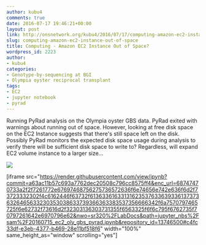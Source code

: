 ```yaml
---
author: kubu4
comments: true
date: 2016-07-17 19:46:21+00:00
layout: post
link: http://onsnetwork.org/kubu4/2016/07/17/computing-amazon-ec2-instance-out-of-space/
slug: computing-amazon-ec2-instance-out-of-space
title: Computing - Amazon EC2 Instance Out of Space?
wordpress_id: 2223
author:
- kubu4
categories:
- Genotype-by-sequencing at BGI
- Olympia oyster reciprocal transplant
tags:
- EC2
- jupyter notebook
- pyrad
---
```


Running PyRad analysis on the Olympia oyster GBS data. PyRad exited with warnings about running out of space. However, looking at free disk space on the EC2 Instance suggests that there's still space left on the disk. Possibly PyRad monitors the expected disk space usage during analysis to verify there will be sufficient disk space to write to? Regardless, will expand EC2 volume instance to a larger size...

[![](http://eagle.fish.washington.edu/Arabidopsis/20160717_ec2_out_of_space.png)](http://eagle.fish.washington.edu/Arabidopsis/20160717_ec2_out_of_space.png)

[iframe src="https://render.githubusercontent.com/view/ipynb?commit=a63ac11b57c693a7762dec20508c796cc8575ff4&enc_url=68747470733a2f2f7261772e67697468756275736572636f6e74656e742e636f6d2f73723332302f4c6162446f63732f613633616331316235376336393361373736326465633230353038633739366363383537356666342f6a7570797465725f6e62732f73616d2f32303136303731355f6563325f6f6c795f6762735f70797261642e6970796e62&nwo=sr320%2FLabDocs&path=jupyter_nbs%2Fsam%2F20160715_ec2_oly_gbs_pyrad.ipynb&repository_id=13746500#c4fc33df-e3eb-4377-b469-28e11bf518f6" width="100%" same_height_as="window" scrolling="yes"]




